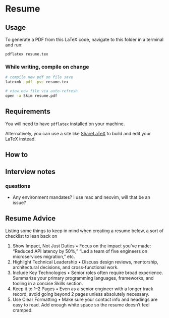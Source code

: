 # Resume

## Usage

To generate a PDF from this LaTeX code, navigate to this folder in a terminal and run:

    pdflatex resume.tex

### While writing, compile on change

```sh
# compile new pdf on file save
latexmk -pdf -pvc resume.tex

# view new file via auto-refresh
open -a Skim resume.pdf
```

## Requirements

You will need to have `pdflatex` installed on your machine.

Alternatively, you can use a site like [ShareLaTeX](https://sharelatex.com) to build and edit your LaTeX instead.

## How to

## Interview notes

### questions

- Any environment mandates? I use mac and neovim, will that be an issue?

## Resume Advice

Listing some things to keep in mind when creating a resume below, a sort of checklist to lean back on

1. Show Impact, Not Just Duties
   • Focus on the impact you’ve made: “Reduced API latency by 50%,” “Led a team of five engineers on microservices migration,” etc.
2. Highlight Technical Leadership
   • Discuss design reviews, mentorship, architectural decisions, and cross-functional work.
3. Include Key Technologies
   • Senior roles often require broad experience. Summarize your primary programming languages, frameworks, and tooling in a concise Skills section.
4. Keep it to 1–2 Pages
   • Even as a senior engineer with a longer track record, avoid going beyond 2 pages unless absolutely necessary.
5. Use Clear Formatting
   • Make sure your contact info and headings are easy to read. Add enough white space so the resume doesn’t feel cramped.

